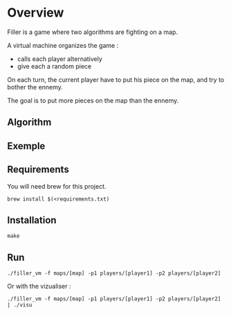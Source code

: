 # Overview

Filler is a game where two algorithms are fighting on a map. 

A virtual machine organizes the game :
- calls each player alternatively
- give each a random piece

On each turn, the current player have to put his piece on the map, and try to bother the ennemy.

The goal is to put more pieces on the map than the ennemy. 

## Algorithm

## Exemple

## Requirements

You will need brew for this project.

`brew install $(<requirements.txt)`

## Installation

`make`

## Run

`./filler_vm -f maps/[map] -p1 players/[player1] -p2 players/[player2]`

Or with the vizualiser :

`./filler_vm -f maps/[map] -p1 players/[player1] -p2 players/[player2] | ./visu`
